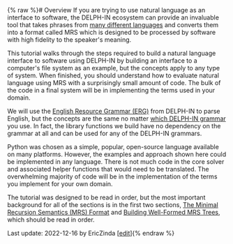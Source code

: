 {% raw %}# Overview
If you are trying to use natural language as an interface to software, the DELPH-IN ecosystem can provide an invaluable tool that takes phrases from [many different languages](../NorsourceTop) and converts them into a format called MRS which is designed to be processed by software with high fidelity to the speaker's meaning.

This tutorial walks through the steps required to build a natural language interface to software using DELPH-IN by building an interface to a computer's file system as an example, but the concepts apply to any type of system. When finished, you should understand how to evaluate natural language using MRS with a surprisingly small amount of code. The bulk of the code in a final system will be in implementing the terms used in your domain.

We will use the [English Resource Grammar (ERG)](../ErgTop) from DELPH-IN to parse English, but the concepts are the same no matter [which DELPH-IN grammar](../NorsourceTop) you use.  In fact, the library functions we build have no dependency on the grammar at all and can be used for any of the DELPH-IN grammars.

Python was chosen as a simple, popular, open-source language available on many platforms. However, the examples and approach shown here could be implemented in any language. There is not much code in the core solver and associated helper functions that would need to be translated. The overwhelming majority of code will be in the implementation of the terms you implement for your own domain.

The tutorial was designed to be read in order, but the most important background for all of the sections is in the first two sections, [The Minimal Recursion Semantics (MRS) Format](../devhowtoMRS) and [Building Well-Formed MRS Trees](../devhowtoWellFormedTree), which should be read in order. 

Last update: 2022-12-16 by EricZinda [[edit](https://github.com/ericzinda/docsproto/edit/main/devhowto/devhowtoOverview.md)]{% endraw %}